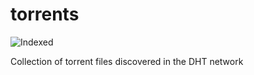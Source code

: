 torrents 
========
![Indexed](https://img.shields.io/badge/indexed-250324-blue)

Collection of torrent files discovered in the DHT network
